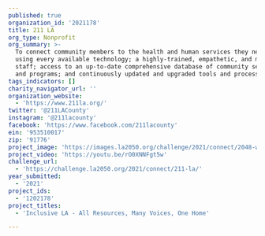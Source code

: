 ```yaml
---
published: true
organization_id: '2021178'
title: 211 LA
org_type: Nonprofit
org_summary: >-
  To connect community members to the health and human services they need by
  using every available technology; a highly-trained, empathetic, and motivated
  staff; access to an up-to-date comprehensive database of community services
  and programs; and continuously updated and upgraded tools and processes.
tags_indicators: []
charity_navigator_url: ''
organization_website:
  - 'https://www.211la.org/'
twitter: '@211LACounty'
instagram: '@211lacounty'
facebook: 'https://www.facebook.com/211lacounty'
ein: '953510017'
zip: '91776'
project_image: 'https://images.la2050.org/challenge/2021/connect/2048-wide/211-la.jpg'
project_video: 'https://youtu.be/rO0XNNFgt5w'
challenge_url:
  - 'https://challenge.la2050.org/2021/connect/211-la/'
year_submitted:
  - '2021'
project_ids:
  - '1202178'
project_titles:
  - 'Inclusive LA - All Resources, Many Voices, One Home'

---
```

